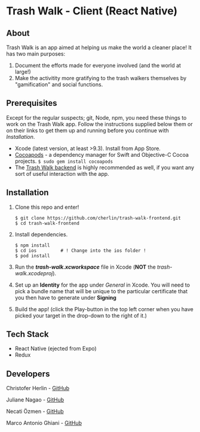 # Trash Walk - Client (React Native)

## About

Trash Walk is an app aimed at helping us make the world a cleaner place! It has two main purposes:

1. Document the efforts made for everyone involved (and the world at large!)
2. Make the activitity more gratifying to the trash walkers themselves by "gamification" and social functions.

## Prerequisites

Except for the regular suspects; git, Node, npm, you need these things to work on the Trash Walk app. Follow the instructions supplied below them or on their links to get them up and running before you continue with *Installation*.

* Xcode (latest version, at least >9.3). Install from App Store.
* [Cocoapods](https://cocoapods.org) - a dependency manager for Swift and Objective-C Cocoa projects. 
  ````$ sudo gem install cocoapods````
* The [Trash Walk backend](https://github.com/cherlin/trash-walk-backend) is highly recommended as well, if you want any sort of useful interaction with the app.

## Installation

1. Clone this repo and enter!

   ````````
   $ git clone https://github.com/cherlin/trash-walk-frontend.git
   $ cd trash-walk-frontend
   ````````

2. Install dependencies.

   ```
   $ npm install
   $ cd ios			# ! Change into the ios folder !
   $ pod install
   ```

3. Run the **_trash-walk.xcworkspace_** file in Xcode (**NOT** the *trash-walk.xcodeproj*).

4. Set up an **Identity** for the app under *General* in Xcode. You will need to pick a bundle name that will be unique to the particular certificate that you then have to generate under **Signing**

5. Build the app! (click the Play-button in the top left corner when you have picked your target in the drop-down to the right of it.)

   

## Tech Stack

* React Native (ejected from Expo)
* Redux



## Developers

Christofer Herlin - [GitHub](https://github.com/cherlin)

Juliane Nagao - [GitHub](https://github.com/junagao)

Necati Özmen - [GitHub](https://github.com/necatiozmen)

Marco Antonio Ghiani - [GitHub](https://github.com/marcoantonioghiani01)
